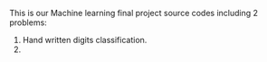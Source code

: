 This is our Machine learning final project source codes including 2 problems:
  1. Hand written digits classification.
  2. 
